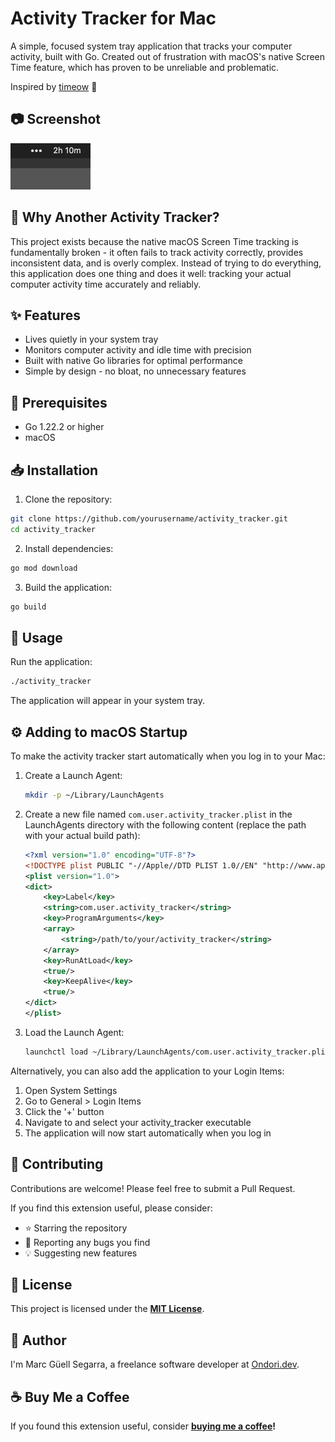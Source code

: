 # Activity Tracker for Mac

A simple, focused system tray application that tracks your computer activity, built with Go. Created out of frustration with macOS's native Screen Time feature, which has proven to be unreliable and problematic.

Inspired by [timeow](https://github.com/f-person/timeow-mac) 🙏

## 📷 Screenshot

<img src="images/screenshot.png" alt="Activity Tracker Screenshot" width="128">

## 🤔 Why Another Activity Tracker?

This project exists because the native macOS Screen Time tracking is fundamentally broken - it often fails to track activity correctly, provides inconsistent data, and is overly complex. Instead of trying to do everything, this application does one thing and does it well: tracking your actual computer activity time accurately and reliably.

## ✨ Features

- Lives quietly in your system tray
- Monitors computer activity and idle time with precision
- Built with native Go libraries for optimal performance
- Simple by design - no bloat, no unnecessary features

## 🔧 Prerequisites

- Go 1.22.2 or higher
- macOS

## 📥 Installation

1. Clone the repository:
```bash
git clone https://github.com/yourusername/activity_tracker.git
cd activity_tracker
```

2. Install dependencies:
```bash
go mod download
```

3. Build the application:
```bash
go build
```

## 🚀 Usage

Run the application:
```bash
./activity_tracker
```

The application will appear in your system tray.

## ⚙️ Adding to macOS Startup

To make the activity tracker start automatically when you log in to your Mac:

1. Create a Launch Agent:
   ```bash
   mkdir -p ~/Library/LaunchAgents
   ```

2. Create a new file named `com.user.activity_tracker.plist` in the LaunchAgents directory with the following content (replace the path with your actual build path):
   ```xml
   <?xml version="1.0" encoding="UTF-8"?>
   <!DOCTYPE plist PUBLIC "-//Apple//DTD PLIST 1.0//EN" "http://www.apple.com/DTDs/PropertyList-1.0.dtd">
   <plist version="1.0">
   <dict>
       <key>Label</key>
       <string>com.user.activity_tracker</string>
       <key>ProgramArguments</key>
       <array>
           <string>/path/to/your/activity_tracker</string>
       </array>
       <key>RunAtLoad</key>
       <true/>
       <key>KeepAlive</key>
       <true/>
   </dict>
   </plist>
   ```

3. Load the Launch Agent:
   ```bash
   launchctl load ~/Library/LaunchAgents/com.user.activity_tracker.plist
   ```

Alternatively, you can also add the application to your Login Items:

1. Open System Settings
2. Go to General > Login Items
3. Click the '+' button
4. Navigate to and select your activity_tracker executable
5. The application will now start automatically when you log in

## 🤝 Contributing

Contributions are welcome! Please feel free to submit a Pull Request.

If you find this extension useful, please consider:

- ⭐ Starring the repository
- 🐛 Reporting any bugs you find
- 💡 Suggesting new features

## 📄 License

This project is licensed under the [**MIT License**](https://github.com/mguellsegarra/activity-tracker-mac/blob/main/LICENSE).

## 👋 Author

I'm Marc Güell Segarra, a freelance software developer at [Ondori.dev](https://ondori.dev).

## ☕ Buy Me a Coffee

If you found this extension useful, consider **[buying me a coffee](https://buymeacoffee.com/mguellsegarra)!**
